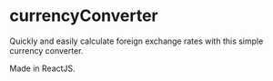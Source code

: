 # currencyConverter
Quickly and easily calculate foreign exchange rates with this simple currency converter.

Made in ReactJS.
